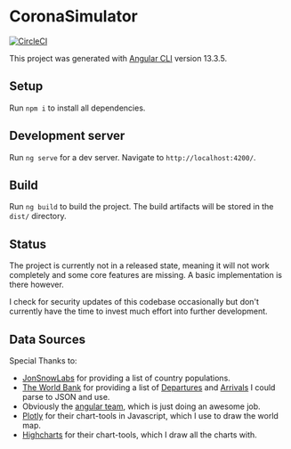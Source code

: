 # CoronaSimulator

[![CircleCI](https://circleci.com/gh/SilverLinings89/VirusSimulator/tree/master.svg?style=svg)](https://circleci.com/gh/SilverLinings89/VirusSimulator/tree/master)

This project was generated with [Angular CLI](https://github.com/angular/angular-cli) version 13.3.5.

## Setup

Run `npm i` to install all dependencies.

## Development server

Run `ng serve` for a dev server. Navigate to `http://localhost:4200/`.

## Build

Run `ng build` to build the project. The build artifacts will be stored in the `dist/` directory.

## Status

The project is currently not in a released state, meaning it will not work completely and some core features are missing. A basic implementation is there however.

I check for security updates of this codebase occasionally but don't currently have the time to invest much effort into further development.

## Data Sources

Special Thanks to: 
- [JonSnowLabs](https://datahub.io/JohnSnowLabs/population-figures-by-country) for providing a list of country populations.
- [The World Bank](https://data.worldbank.org/) for providing a list of [Departures](https://data.worldbank.org/indicator/ST.INT.DPRT) and [Arrivals](https://data.worldbank.org/indicator/ST.INT.ARVL) I could parse to JSON and use.
- Obviously the [angular team](https://angular.io/), which is just doing an awesome job.
- [Plotly](plot.ly) for their chart-tools in Javascript, which I use to draw the world map.
- [Highcharts](https://www.highcharts.com/) for their chart-tools, which I draw all the charts with.
